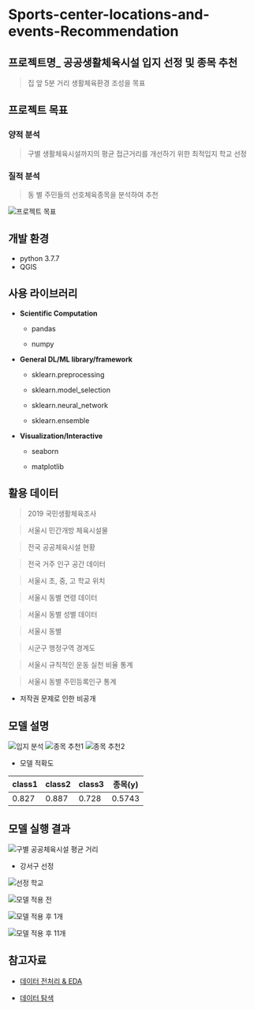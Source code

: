 # Sports-center-locations-and-events-Recommendation
## 프로젝트명_ 공공생활체육시설 입지 선정 및 종목 추천



> 집 앞 5분 거리 생활체육환경 조성을 목표




## 프로젝트 목표

### 양적 분석

> 구별 생활체육시설까지의 평균 접근거리를 개선하기 위한 최적입지 학교 선정
>
### 질적 분석

> 동 별 주민들의 선호체육종목을 분석하여 추천

![프로젝트 목표](./img/img.PNG)



## 개발 환경

- python 3.7.7
- QGIS


## 사용 라이브러리

- **Scientific Computation**

  - pandas

  - numpy
  
    

- **General DL/ML library/framework**

  - sklearn.preprocessing
  
  - sklearn.model_selection
  
  - sklearn.neural_network
  
  - sklearn.ensemble



- **Visualization/Interactive**

  - seaborn

  - matplotlib

    

## 활용 데이터

> 2019 국민생활체육조사

> 서울시 민간개방 체육시설물

> 전국 공공체육시설 현황

> 전국 거주 인구 공간 데이터

> 서울시 초, 중, 고 학교 위치

> 서울시 동별 연령 데이터

> 서울시 동별 성별 데이터

> 서울시 동별 

> 시군구 행정구역 경계도

> 서울시 규칙적인 운동 실천 비율 통계

> 서울시 동별 주민등록인구 통계

* 저작권 문제로 인한 비공개




## 모델 설명
![입지 분석](./img/location.PNG)
![종목 추천1](./img/img1.PNG) ![종목 추천2](./img/img2.PNG)



- 모델 적확도

|  class1  |   class2  |  class3  |   종목(y) |
| -------- | --------- | -------- | --------- |
|   0.827  |   0.887   |   0.728  |   0.5743  |


## 모델 실행 결과
![구별 공공체육시설 평균 거리](./img/gu.PNG)
* 강서구 선정

![선정 학교](./img/school.PNG)

![모델 적용 전](./img/before.PNG)

![모델 적용 후 1개](./img/after1.PNG)

![모델 적용 후 11개](./img/after2.PNG)






## 참고자료

- [데이터 전처리 & EDA](https://arena.kakao.com/forum/topics/191)

- [데이터 탐색](https://brunch.co.kr/@kakao-it/343)
